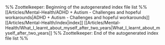 %% Zoottelkeeper: Beginning of the autogenerated index file list  %%
 [[Articles/Mental-Health/ADHD + Autism - Challenges and hopeful workarounds|ADHD + Autism - Challenges and hopeful workarounds]]
 [[Articles/Mental-Health/index|index]]
 [[Articles/Mental-Health/What_I_learnt_about_myself_after_two_years|What_I_learnt_about_myself_after_two_years]]
%% Zoottelkeeper: End of the autogenerated index file list  %%
